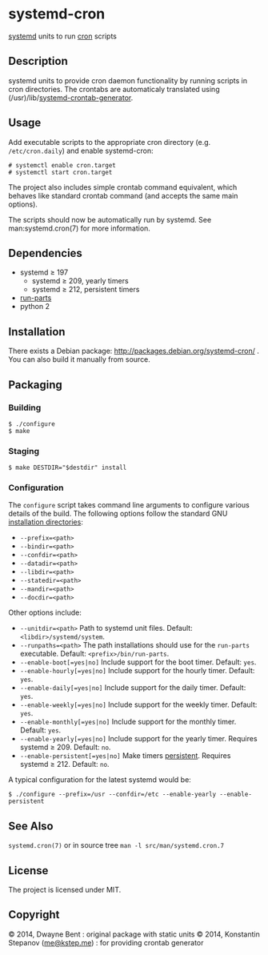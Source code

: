 systemd-cron
================
[systemd][1] units to run [cron][2] scripts

Description
---------------
systemd units to provide cron daemon functionality by running scripts in cron directories.
The crontabs are automaticaly translated using (/usr)/lib/[systemd-crontab-generator][6].

Usage
---------
Add executable scripts to the appropriate cron directory (e.g. `/etc/cron.daily`) and enable systemd-cron:

    # systemctl enable cron.target
    # systemctl start cron.target

The project also includes simple crontab command equivalent, which behaves like standard crontab command (and accepts the same main options).
   
The scripts should now be automatically run by systemd. See man:systemd.cron(7) for more information.

Dependencies
----------------
* systemd ≥ 197
    * systemd ≥ 209, yearly timers
    * systemd ≥ 212, persistent timers
* [run-parts][3]
* python 2

Installation
----------------
There exists a Debian package: http://packages.debian.org/systemd-cron/ .
You can also build it manually from source.


Packaging
--------------

### Building

    $ ./configure
    $ make

### Staging

    $ make DESTDIR="$destdir" install

### Configuration

The `configure` script takes command line arguments to configure various details of the build. The following options
follow the standard GNU [installation directories][4]:

* `--prefix=<path>`
* `--bindir=<path>`
* `--confdir=<path>`
* `--datadir=<path>`
* `--libdir=<path>`
* `--statedir=<path>`
* `--mandir=<path>`
* `--docdir=<path>`

Other options include:

* `--unitdir=<path>` Path to systemd unit files.
  Default: `<libdir>/systemd/system`.
* `--runpaths=<path>` The path installations should use for the `run-parts` executable.
  Default: `<prefix>/bin/run-parts`.
* `--enable-boot[=yes|no]` Include support for the boot timer.
  Default: `yes`.
* `--enable-hourly[=yes|no]` Include support for the hourly timer.
  Default: `yes`.
* `--enable-daily[=yes|no]` Include support for the daily timer.
  Default: `yes`.
* `--enable-weekly[=yes|no]` Include support for the weekly timer.
  Default: `yes`.
* `--enable-monthly[=yes|no]` Include support for the monthly timer.
  Default: `yes`.
* `--enable-yearly[=yes|no]` Include support for the yearly timer. Requires systemd ≥ 209.
  Default: `no`.
* `--enable-persistent[=yes|no]` Make timers [persistent][5]. Requires systemd ≥ 212.
  Default: `no`.

A typical configuration for the latest systemd would be:

    $ ./configure --prefix=/usr --confdir=/etc --enable-yearly --enable-persistent

See Also
------------
`systemd.cron(7)` or in source tree `man -l src/man/systemd.cron.7`


License
-----------
The project is licensed under MIT.


Copyright
-------------
© 2014, Dwayne Bent : original package with static units
© 2014, Konstantin Stepanov (me@kstep.me) : for providing crontab generator


[1]: http://www.freedesktop.org/wiki/Software/systemd/ "systemd"
[2]: http://en.wikipedia.org/wiki/Cron "cron"
[3]: http://packages.qa.debian.org/d/debianutils.html "debianutils"
[4]: https://www.gnu.org/prep/standards/html_node/Directory-Variables.html "Directory Variables"
[5]: http://www.freedesktop.org/software/systemd/man/systemd.timer.html#Persistent= "systemd.timer"
[6]: https://github.com/kstep/systemd-crontab-generator "crontab generator"
